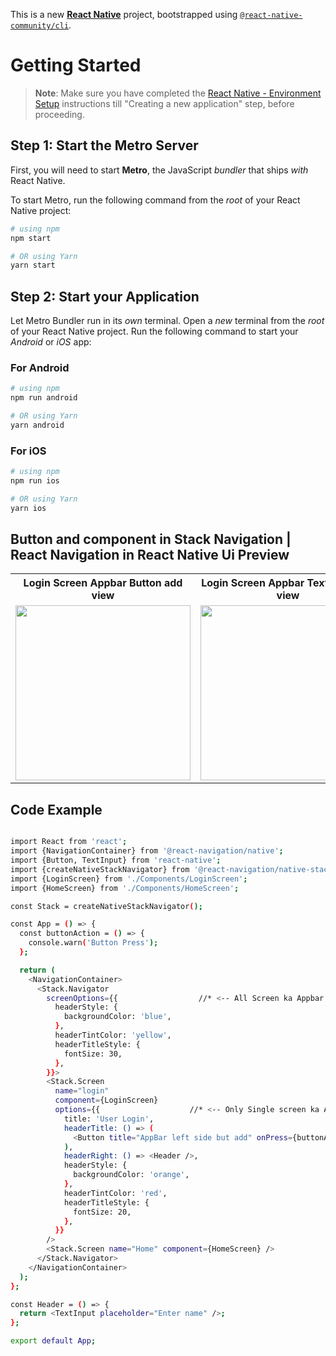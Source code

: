 This is a new [**React Native**](https://reactnative.dev) project, bootstrapped using [`@react-native-community/cli`](https://github.com/react-native-community/cli).

# Getting Started

> **Note**: Make sure you have completed the [React Native - Environment Setup](https://reactnative.dev/docs/environment-setup) instructions till "Creating a new application" step, before proceeding.

## Step 1: Start the Metro Server

First, you will need to start **Metro**, the JavaScript _bundler_ that ships _with_ React Native.

To start Metro, run the following command from the _root_ of your React Native project:

```bash
# using npm
npm start

# OR using Yarn
yarn start
```

## Step 2: Start your Application

Let Metro Bundler run in its _own_ terminal. Open a _new_ terminal from the _root_ of your React Native project. Run the following command to start your _Android_ or _iOS_ app:

### For Android

```bash
# using npm
npm run android

# OR using Yarn
yarn android
```

### For iOS

```bash
# using npm
npm run ios

# OR using Yarn
yarn ios
```

## Button and component in Stack Navigation | React Navigation in React Native Ui Preview

<table>
  
  
<tr>                    
   
   <th>Login Screen Appbar Button add view</th>
   <th>Login Screen Appbar TextInput add view</th>
  
</tr>
  
  
  
  
<tr>
  
<td>

<img src="https://github.com/mdsomad/React_Native_Components/assets/103892160/24ac9d48-edd2-4886-884c-8c2b8b1bf803" width="280"/>

</td>
<td>

<img src="https://github.com/mdsomad/React_Native_Components/assets/103892160/4221d960-6d3e-4ef4-b626-0754014173b9" width="280"/>

</td>

</table>







## Code Example

```bash

import React from 'react';
import {NavigationContainer} from '@react-navigation/native';
import {Button, TextInput} from 'react-native';
import {createNativeStackNavigator} from '@react-navigation/native-stack';
import {LoginScreen} from './Components/LoginScreen';
import {HomeScreen} from './Components/HomeScreen';

const Stack = createNativeStackNavigator();

const App = () => {
  const buttonAction = () => {
    console.warn('Button Press');
  };

  return (
    <NavigationContainer>
      <Stack.Navigator
        screenOptions={{                  //* <-- All Screen ka Appbar Mein apply hota styles
          headerStyle: {
            backgroundColor: 'blue',
          },
          headerTintColor: 'yellow',
          headerTitleStyle: {
            fontSize: 30,
          },
        }}>
        <Stack.Screen
          name="login"
          component={LoginScreen}
          options={{                    //* <-- Only Single screen ka Appbar Mein apply hota styles
            title: 'User Login',
            headerTitle: () => (
              <Button title="AppBar left side but add" onPress={buttonAction} />
            ),
            headerRight: () => <Header />,
            headerStyle: {
              backgroundColor: 'orange',
            },
            headerTintColor: 'red',
            headerTitleStyle: {
              fontSize: 20,
            },
          }}
        />
        <Stack.Screen name="Home" component={HomeScreen} />
      </Stack.Navigator>
    </NavigationContainer>
  );
};

const Header = () => {
  return <TextInput placeholder="Enter name" />;
};

export default App;




```
